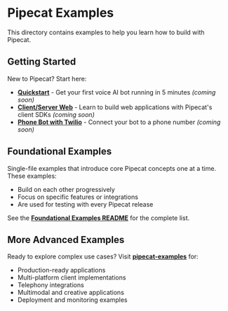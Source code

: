 # Pipecat Examples

This directory contains examples to help you learn how to build with Pipecat.

## Getting Started

New to Pipecat? Start here:

- **[Quickstart](quickstart/)** - Get your first voice AI bot running in 5 minutes _(coming soon)_
- **[Client/Server Web](client-server-web/)** - Learn to build web applications with Pipecat's client SDKs _(coming soon)_
- **[Phone Bot with Twilio](phone-bot-twilio/)** - Connect your bot to a phone number _(coming soon)_

## Foundational Examples

Single-file examples that introduce core Pipecat concepts one at a time. These examples:

- Build on each other progressively
- Focus on specific features or integrations
- Are used for testing with every Pipecat release

See the **[Foundational Examples README](foundational/)** for the complete list.

## More Advanced Examples

Ready to explore complex use cases? Visit **<a href="https://github.com/pipecat-ai/pipecat-examples" target="_blank" rel="noopener noreferrer">pipecat-examples</a>** for:

- Production-ready applications
- Multi-platform client implementations
- Telephony integrations
- Multimodal and creative applications
- Deployment and monitoring examples
